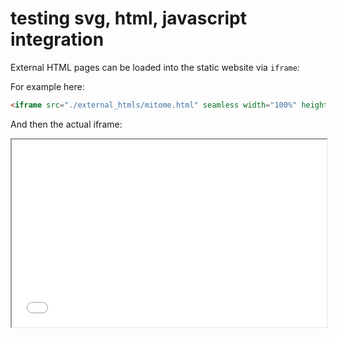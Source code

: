 # testing svg, html, javascript integration

External HTML pages can be loaded into the static website via `iframe`:

For example here:

```html
<iframe src="./external_htmls/mitome.html" seamless width="100%" height="300"></iframe>
```

And then the actual iframe:

<iframe src="./external_htmls/mitome.html" seamless width="100%" height="300"></iframe>